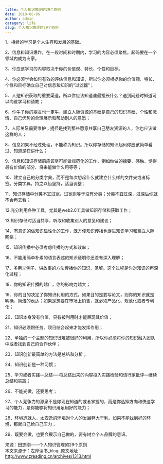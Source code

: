 ```yaml
---
title: 个人知识管理的29个原则
date: 2010-06-06
author: admin
category: life
slug: 个人知识管理的29个原则
---
```


1、持续的学习是个人生存和发展的基础。

2、信息和知识爆炸，在一段时间和时期内，学习的内容必须聚焦。起码要在一个领域内成为专家。

3、你应该学习的内容取决于你的价值观、特长、个性和目标。

4、你必须学会如何有效的评估信息和知识，所以你必须根据你的价值观、特长、个性和目标确立自己对信息和知识的“过滤器”；

5、人是知识获取的重要渠道，所以你应该知道谁最擅长什么？遇到问题时知道可以向谁学习和请教；

6、你牛了你的朋友也一定牛，建立人际资源的基础是自己的知识基础、个性和激情、自己优势的合理展示和帮助别人的意愿；

7、人际关系需要维护；捷径是找到那些愿意共享自己朋友资源的人，你也应该做这样的人；

8、信息如果不经过处理，不能称为知识。所以你存储的知识起码你应该简单看过、知道是在讲什么；

9、信息和知识存储前应该尽可能做规范化的工作，例如你做的摘要、感触、觉得最有价值的部分、将来能做什么用等等；

10、建立自己的分类字典，而不是每次想起什么就建立什么样的文件夹或者标签。分类字典，持之以恒坚持，适当调整；

11、知识存储中分类不宜过宽，过宽则等于没有分类；分类不宜过深，过深后你就不会再去看；

12.充分利用各种工具，尤其是web2.0工具做知识存储和获取工作；

13.知识存储时适当共享，听取和收集别人的意见和建议；

14、有意识的做知识显性化的工作，既方便知识传播也促进知识学习和建立人际网络；

15、知识传播中必须考虑传播的方式和效率；

16、不能用简单朴素的语言表述的知识证明你还没有深入理解；

17、多用举例子、讲故事的方法传播你的知识、见解。这个过程是你对知识的再深化过程；

18、你的知识传播的越广，你的影响力越大；

19、你的目的决定了你知识利用的方式。如果目的是要写论文，则你的知识就是明确、简洁的表达；如果是想要在市场上销售，就必须产品化、规范化或者专利化；

20、知识本身没有价值，只有被利用时才能展现其价值；

21、知识必须跟任务、项目结合起来才能发挥作用；

22、单独的一个主题的知识很难被很好的利用，所以你必须将你的知识融入团队中或者找到自己的合作伙伴；

23、知识创新最简单的方法是总结和分析；

24、知识创新是一种习惯；

25、学习或者实践—总结—-将总结出来的内容投入实践检验和请行家批评―继续总结和实践；

26、不能光做，还要思考；

27、个人竞争力的源泉不是你现在知道的或者掌握的，而是你选择方向和快速学习的能力，是你能够将知识用足用好的能力；

28、环境造就人，太安逸的环境对个人的发展弊大于利。如果不能找到好的环境，那就自己给自己压力；

29、既要会做，也要会展示自己做的，要有树立个人品牌的意识。

来源：田志刚——个人知识管理的29个原则  
本文来源于：左岸读书\_blog
,原文地址：<http://www.zreading.cn/archives/1313.html>
